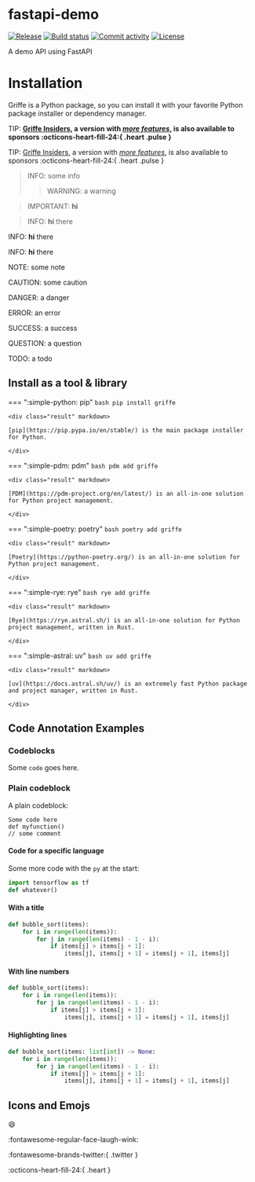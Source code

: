 # fastapi-demo

[![Release](https://img.shields.io/github/v/release/bassemkaroui/fastapi-demo)](https://img.shields.io/github/v/release/bassemkaroui/fastapi-demo)
[![Build status](https://img.shields.io/github/actions/workflow/status/bassemkaroui/fastapi-demo/main.yml?branch=main)](https://github.com/bassemkaroui/fastapi-demo/actions/workflows/main.yml?query=branch%3Amain)
[![Commit activity](https://img.shields.io/github/commit-activity/m/bassemkaroui/fastapi-demo)](https://img.shields.io/github/commit-activity/m/bassemkaroui/fastapi-demo)
[![License](https://img.shields.io/github/license/bassemkaroui/fastapi-demo)](https://img.shields.io/github/license/bassemkaroui/fastapi-demo)

A demo API using FastAPI

# Installation

Griffe is a Python package, so you can install it with your favorite Python package installer or dependency manager.

TIP: **[Griffe Insiders](modules.md), a version with [*more features*](insiders/index.md#whats-in-it-for-me), is also available to sponsors :octicons-heart-fill-24:{ .heart .pulse }**


TIP: [Griffe Insiders](modules.md), a version with [*more features*](insiders/index.md#whats-in-it-for-me), is also available to sponsors :octicons-heart-fill-24:{ .heart .pulse }

> INFO: some info
>
> > WARNING: a warning

> IMPORTANT:
> **hi**

> INFO:
> **hi** there

INFO:
**hi** there

INFO: **hi** there

NOTE: some note

CAUTION: some caution

DANGER: a danger

ERROR: an error

SUCCESS: a success

QUESTION: a question

TODO: a todo

## Install as a tool & library

=== ":simple-python: pip"
    ```bash
    pip install griffe
    ```

    <div class="result" markdown>

    [pip](https://pip.pypa.io/en/stable/) is the main package installer for Python.

    </div>

=== ":simple-pdm: pdm"
    ```bash
    pdm add griffe
    ```

    <div class="result" markdown>

    [PDM](https://pdm-project.org/en/latest/) is an all-in-one solution for Python project management.

    </div>

=== ":simple-poetry: poetry"
    ```bash
    poetry add griffe
    ```

    <div class="result" markdown>

    [Poetry](https://python-poetry.org/) is an all-in-one solution for Python project management.

    </div>

=== ":simple-rye: rye"
    ```bash
    rye add griffe
    ```

    <div class="result" markdown>

    [Rye](https://rye.astral.sh/) is an all-in-one solution for Python project management, written in Rust.

    </div>

=== ":simple-astral: uv"
    ```bash
    uv add griffe
    ```

    <div class="result" markdown>

    [uv](https://docs.astral.sh/uv/) is an extremely fast Python package and project manager, written in Rust.

    </div>
## Code Annotation Examples

### Codeblocks

Some `code` goes here.

### Plain codeblock

A plain codeblock:

```
Some code here
def myfunction()
// some comment
```

#### Code for a specific language

Some more code with the `py` at the start:

``` py
import tensorflow as tf
def whatever()
```

#### With a title

``` py title="bubble_sort.py"
def bubble_sort(items):
    for i in range(len(items)):
        for j in range(len(items) - 1 - i):
            if items[j] > items[j + 1]:
                items[j], items[j + 1] = items[j + 1], items[j]
```

#### With line numbers

``` py linenums="1"
def bubble_sort(items):
    for i in range(len(items)):
        for j in range(len(items) - 1 - i):
            if items[j] > items[j + 1]:
                items[j], items[j + 1] = items[j + 1], items[j]
```

#### Highlighting lines

``` py hl_lines="2 3"
def bubble_sort(items: list[int]) -> None:
    for i in range(len(items)):
        for j in range(len(items) - 1 - i):
            if items[j] > items[j + 1]:
                items[j], items[j + 1] = items[j + 1], items[j]
```

## Icons and Emojs

:smile:

:fontawesome-regular-face-laugh-wink:

:fontawesome-brands-twitter:{ .twitter }

:octicons-heart-fill-24:{ .heart }
